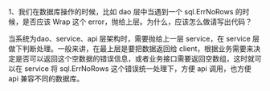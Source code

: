 1、我们在数据库操作的时候，比如 dao 层中当遇到一个 sql.ErrNoRows 的时候，是否应该 Wrap 这个 error，抛给上层。为什么，应该怎么做请写出代码？

当系统为dao、service、api 层架构时，需要抛给上一层 service，在 service 层做下判断处理。一般来讲，在最上层是要把数据返回给 client，根据业务需要来决定是否可以返回这个空数据的错误信息，或者业务接口需要返回空数组，这时就可以在 service 将 sql.ErrNoRows 这个错误统一处理下，方便 api 调用，也方便 api 兼容不同的数据库。